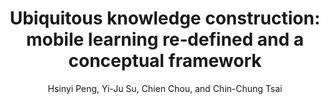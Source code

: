 ---
layout: leaf-node
title: "Ubiquitous knowledge construction: mobile learning re‐defined and a conceptual framework"
title-url: "http://www.tandfonline.com/doi/abs/10.1080/14703290902843828"
author: ["Hsinyi Peng, Yi-Ju Su, Chien Chou, and Chin-Chung Tsai"]
groups: ["technologies"]
categories: ["mobile-devices"]
topics: ["scholarly-readings"]
summary: >
  Emerging from recent mobile technologies, mobile learning, or m‐learning, is beginning to offer ‘stunning new technical capabilities’ in education. This new genre of learning is viewed as a revolutionary stage in educational technology. However, ubiquitous computing technologies have given rise to several issues. This article revisits the relevant definitions and provides a conceptual framework of ubiquitous knowledge construction in light of contemporary research and theory. The framework can be used to assist educators and researchers who are examining the specific implications of mobile learning.
cite: >
  Hsinyi Peng, Yi-Ju Su, Chien Chou, Chin-Chung Tsai. (2009). Ubiquitous knowledge construction: mobile learning re‐defined and a conceptual framework. Innovations in Education and Teaching International, 46(2), 171–183.
pub-date: 2009
added-date: 2017-05-24
resource-type: ["pdf-document"]
---